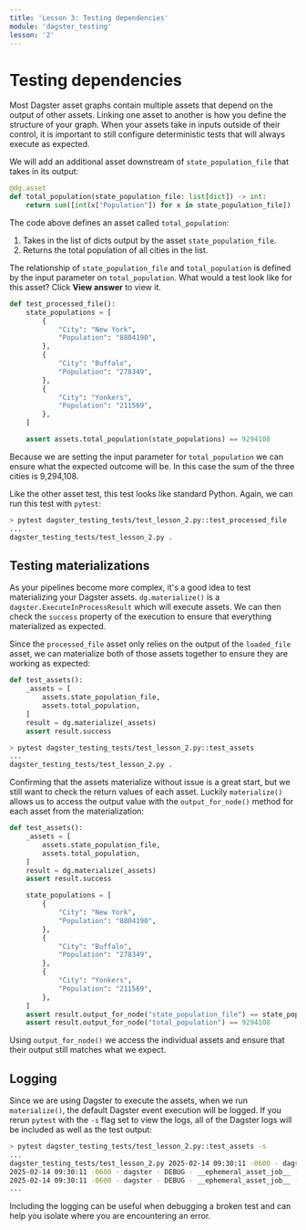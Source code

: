 ```yaml
---
title: 'Lesson 3: Testing dependencies'
module: 'dagster_testing'
lesson: '2'
---
```


# Testing dependencies

Most Dagster asset graphs contain multiple assets that depend on the output of other assets. Linking one asset to another is how you define the structure of your graph. When your assets take in inputs outside of their control, it is important to still configure deterministic tests that will always execute as expected.

We will add an additional asset downstream of `state_population_file` that takes in its output:

```python
@dg.asset
def total_population(state_population_file: list[dict]) -> int:
    return sum([int(x["Population"]) for x in state_population_file])
```

The code above defines an asset called `total_population`:

1. Takes in the list of dicts output by the asset `state_population_file`.
2. Returns the total population of all cities in the list.

The relationship of `state_population_file` and `total_population` is defined by the input parameter on `total_population`. What would a test look like for this asset? Click **View answer** to view it.

```python {% obfuscated="true" %}
def test_processed_file():
    state_populations = [
        {
            "City": "New York",
            "Population": "8804190",
        },
        {
            "City": "Buffalo",
            "Population": "278349",
        },
        {
            "City": "Yonkers",
            "Population": "211569",
        },
    ]

    assert assets.total_population(state_populations) == 9294108
```

Because we are setting the input parameter for `total_population` we can ensure what the expected outcome will be. In this case the sum of the three cities is 9,294,108.

Like the other asset test, this test looks like standard Python. Again, we can run this test with `pytest`:

```bash
> pytest dagster_testing_tests/test_lesson_2.py::test_processed_file
...
dagster_testing_tests/test_lesson_2.py .                                                          [100%]
```

## Testing materializations

As your pipelines become more complex, it's a good idea to test materializing your Dagster assets. `dg.materialize()` is a `dagster.ExecuteInProcessResult` which will execute assets. We can then check the `success` property of the execution to ensure that everything materialized as expected.

Since the `processed_file` asset only relies on the output of  the `loaded_file` asset, we can materialize both of those assets together to ensure they are working as expected:

```python
def test_assets():
    _assets = [
        assets.state_population_file,
        assets.total_population,
    ]
    result = dg.materialize(_assets)
    assert result.success
```

```bash
> pytest dagster_testing_tests/test_lesson_2.py::test_assets
...
dagster_testing_tests/test_lesson_2.py .                                                          [100%]
```

Confirming that the assets materialize without issue is a great start, but we still want to check the return values of each asset. Luckily `materialize()` allows us to access the output value with the `output_for_node()` method for each asset from the materialization:

```python
def test_assets():
    _assets = [
        assets.state_population_file,
        assets.total_population,
    ]
    result = dg.materialize(_assets)
    assert result.success

    state_populations = [
        {
            "City": "New York",
            "Population": "8804190",
        },
        {
            "City": "Buffalo",
            "Population": "278349",
        },
        {
            "City": "Yonkers",
            "Population": "211569",
        },
    ]
    assert result.output_for_node("state_population_file") == state_population
    assert result.output_for_node("total_population") == 9294108
```

Using `output_for_node()` we access the individual assets and ensure that their output still matches what we expect.

## Logging

Since we are using Dagster to execute the assets, when we run `materialize()`, the default Dagster event execution will be logged. If you rerun `pytest` with the `-s` flag set to view the logs, all of the Dagster logs will be included as well as the test output:

```bash
> pytest dagster_testing_tests/test_lesson_2.py::test_assets -s
...
dagster_testing_tests/test_lesson_2.py 2025-02-14 09:30:11 -0600 - dagster - DEBUG - __ephemeral_asset_job__ - 7924f6b8-72c6-4789-b34a-d25b144f7f66 - 62349 - RUN_START - Started execution of run for "__ephemeral_asset_job__".
2025-02-14 09:30:11 -0600 - dagster - DEBUG - __ephemeral_asset_job__ - 7924f6b8-72c6-4789-b34a-d25b144f7f66 - 62349 - ENGINE_EVENT - Executing steps in process (pid: 62349)
2025-02-14 09:30:11 -0600 - dagster - DEBUG - __ephemeral_asset_job__ - 7924f6b8-72c6-4789-b34a-d25b144f7f66 - 62349 - RESOURCE_INIT_STARTED - Starting initialization of resources [io_manager].
...
```

Including the logging can be useful when debugging a broken test and can help you isolate where you are encountering an error.